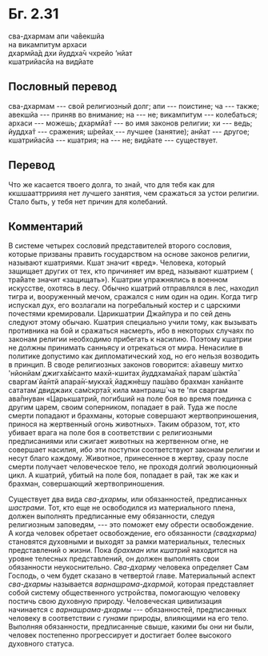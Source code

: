 # Бг. 2.31
сва-дхармам апи ча̄векшйа<br/>
на викампитум архаси<br/>
дхармйа̄д дхи йуддха̄ч чхрейо ’нйат<br/>
кшатрийасйа на видйате
## Пословный перевод

сва-дхармам --- свой религиозный долг; апи --- поистине; ча --- также;
авекшйа --- приняв во внимание; на --- не; викампитум --- колебаться;
архаси --- можешь; дхармйа̄т --- во имя законов религии; хи --- ведь;
йуддха̄т --- сражения; ш́рейах̣ --- лучшее (занятие); анйат --- другое;
кшатрийасйа --- кшатрия; на --- не; видйате --- существует.

## Перевод

Что же касается твоего долга, то знай, что для тебя как для
ккшшааттрриияя нет лучшего занятия, чем сражаться за устои религии.
Стало быть, у тебя нет причин для колебаний.

## Комментарий

В системе четырех сословий представителей второго сословия, которые
призваны править государством на основе законов религии, называют
кшатриями. Кшат значит «вред». Человека, который защищает других от тех,
кто причиняет им вред, называют кшатрием ( тра̄йате значит «защищать»).
Кшатрии упражнялись в военном искусстве, охотясь в лесу. Обычно кшатрий
отправлялся в лес, находил тигра и, вооруженный мечом, сражался с ним
один на один. Когда тигр испускал дух, его возлагали на погребальный
костер и с царскими почестями кремировали. Царикшатрии Джайпура и по сей
день следуют этому обычаю. Кшатрия специально учили тому, как вызывать
противника на бой и сражаться насмерть, ибо в некоторых случаях по
законам религии необходимо прибегать к насилию. Поэтому кшатрии не
должны принимать санньясу и отрекаться от мира. Ненасилие в политике
допустимо как дипломатический ход, но его нельзя возводить в принцип. В
своде религиозных законов говорится: а̄хавешу митхо 'нйонйам̇ джигха̄м̇санто
махӣ-кшитах̣ йуддхама̄на̄х̣ парам̇ ш́актйа̄ сваргам̇ йа̄нтй апара̄н̇-мукха̄х̣
йаджн̃ешу паш́аво брахман ханйанте сататам̇ двиджаих̣ сам̇скр̣та̄х̣ кила
мантраиш́ ча те 'пи сваргам ава̄пнуван «Царькшатрий, погибший на поле боя
во время поединка с другим царем, своим соперником, попадает в рай. Туда
же после смерти попадают и брахманы, которые совершают жертвоприношения,
принося на жертвенный огонь животных». Таким образом, тот, кто убивает
врага на поле боя в соответствии с религиозными предписаниями или
сжигает животных на жертвенном огне, не совершает насилия, ибо эти
поступки соответствуют законам религии и несут благо каждому. Животное,
принесенное в жертву, сразу после смерти получает человеческое тело, не
проходя долгий эволюционный цикл. А кшатрий, убитый на поле боя,
попадает в рай, так же как и брахман, совершающий жертвоприношения.

Существует два вида *сва-дхармы,* или обязанностей, предписанных
*шастрами*. Тот, кто еще не освободился из материального плена, должен
выполнять предписанные ему обязанности, следуя религиозным заповедям,
--- это поможет ему обрести освобождение. А когда человек обретает
освобождение, его обязанности *(свадхарма)* становятся духовными и
выходят за рамки материальных, телесных представлений о жизни. Пока
*брахман* или *кшатрий* находится на уровне телесных представлений, он
должен выполнять свои обязанности неукоснительно. *Сва-дхарму* человека
определяет Сам Господь, о чем будет сказано в четвертой главе.
Материальный аспект *сва-дхармы* называется *варнашрама-дхармой,*
которая представляет собой систему общественного устройства, помогающую
человеку постичь свою духовную природу. Человеческая цивилизация
начинается с *варнашрама-дхармы* --- обязанностей, предписанных человеку
в соответствии с *гунами* природы, влияющими на его тело. Выполняя
обязанности, предписанные свыше, какими бы они ни были, человек
постепенно прогрессирует и достигает более высокого духовного статуса.
